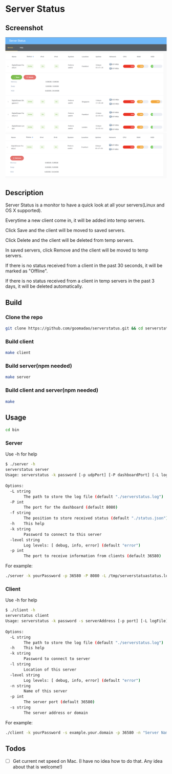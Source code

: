 # Server Status

## Screenshot

![temp](/screenshot/temp.png)
![saved](screenshot/saved.png)

## Description

Server Status is a monitor to have a quick look at all your servers(Linux and OS X supported).

Everytime a new client come in, it will be added into temp servers.

Click Save and the client will be moved to saved servers.

Click Delete and the client will be deleted from temp servers.

In saved servers, click Remove and the client will be moved to temp servers.

If there is no status received from a client in the past 30 seconds, it will be marked as "Offline".

If there is no status received from a client in temp servers in the past 3 days, it will be deleted automatically.

## Build

### Clone the repo

```bash
git clone https://github.com/goomadao/serverstatus.git && cd serverstatus
```

### Build client
   
```bash
make client
```

### Build server(npm needed)

```bash
make server
```

### Build client and server(npm needed)

```bash
make
```

## Usage

```bash
cd bin
```

### Server

Use -h for help
```bash
$ ./server -h
serverstatus server
Usage: serverstatus -k password [-p udpPort] [-P dashboardPort] [-L logFile] [-level logLevel] [-f statusFile]
	
Options:
  -L string
    	The path to store the log file (default "./serverstatus.log")
  -P int
    	The port for the dashboard (default 8080)
  -f string
    	The position to store received status (default "./status.json")
  -h	This help
  -k string
    	Password to connect to this server
  -level string
    	Log levels: [ debug, info, error] (default "error")
  -p int
    	The port to receive information from clients (default 36580)
```

For example:
```bash
./server -k yourPassword -p 36580 -P 8080 -L /tmp/serverstatuastatus.log -level error -f /tmp/status.json
```

### Client

Use -h for help
```bash
$ ./client -h
serverstatus client
Usage: serverstatus -k password -s serverAddress [-p port] [-L logFile] [-level logLevel] [-n serverName] [-l location]

Options:
  -L string
    	The path to store the log file (default "./serverstatus.log")
  -h	This help
  -k string
    	Password to connect to server
  -l string
    	Location of this server
  -level string
    	Log levels: [ debug, info, error] (default "error")
  -n string
    	Name of this server
  -p int
    	The server port (default 36580)
  -s string
    	The server address or domain
```

For example:
```bash
./client -k yourPassword -s example.your.domain -p 36580 -n "Server Name" -l "Server Location" -L /tmp/serverstatus.log -level info
```

## Todos
- [ ] Get current net speed on Mac. (I have no idea how to do that. Any idea about that is welcome!)
